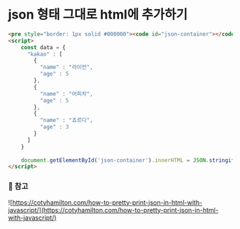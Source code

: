 # json 형태 그대로 html에 추가하기

```html
<pre style="border: 1px solid #000000"><code id="json-container"></code></pre>
<script>
    const data = {
      "kakao" : [
        {
          "name" : "라이언",
          "age" : 5
        },
        {
          "name" : "어피치",
          "age" : 5
        },
        {
          "name" : "죠르디",
          "age" : 3
        }
      ]
    }
    
    document.getElementById('json-container').innerHTML = JSON.stringify(data, null, 2);
</script>
```

### 🔗 참고
![https://cotyhamilton.com/how-to-pretty-print-json-in-html-with-javascript/](https://cotyhamilton.com/how-to-pretty-print-json-in-html-with-javascript/)

